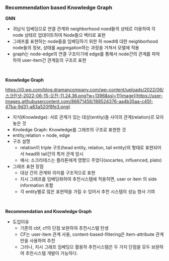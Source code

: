 
### Recommendation based Knowledge Graph

**GNN**

- 귀납식 임베딩으로 연결 관계와 neighborhood noed들의 상태르 이용하여 각 node 상태르 업데이트하여 Node들으 벡터로 표현
- 그래프를 표현하는 node들을 임베딩하기 위한 하 noed에 대한 neighborhood node들의 정보, 상태를 aggregation하는 과정을 거쳐서 모델에 적용
- graph는 node-edge의 연결 구조이기에 edge를 통해서 node간의 관계를 파악하여 user-item간 관계등의 구조르 표현

<br>

**Knowledge Graph**

https://i0.wp.com/blog.dramancompany.com/wp-content/uploads/2022/06/스크린샷-2022-06-15-오전-11.24.36.png?w=1396&ssl=1![image](https://user-images.githubusercontent.com/86671456/188524376-aa4b35aa-c45f-47ba-9d31-a83a520f8fe3.png)

- 지식(Knowledge): 서로 관계가 있는 대상(entity)들 사이의 관계(relation)르 모아 놓은 것
- Knoledge Graph: Knowledge를 그래프의 구조로 표현한 것
- entity,relation = node, edge
- 구조 설명
   - relation이 triple 구조(head entity, relation, tail entity)의 형태로 표현되어서 head와 tail간의 특저 관계 암시
   - 예시: 소크라테스는 플라톤에게 영향으 주었다(socartes, influenced, plato)
- 그래프 표현 장점
   - 대상 간의 관계와 의미를 구조적으로 표현
   - 지시 그래프를 임베딩화하여 추천시스템에 적용하면, user or item 의 side information 포함
   - 각 entity별로 많은 표현력을 가질 수 있어서 추천 시스템의 성능 향사 기여

<br>

**Recommendation and Knowledge Graph**

- 도입이유
   - 기존의 cbf, cf의 단점 보완하여 추천시스템 탄생
   - CF는 user-item 관계 사용, content-based-filtering은 item-attribute 관계만을 사용하여 추천
   - 그러나, 지시 그래프 임베딩으 활용하 추천시스템은 두 가지 단점을 모두 보완하여 추천시스템 개발이 가능하다.
